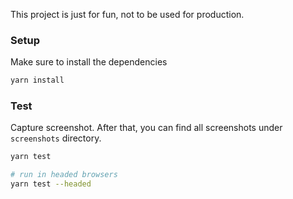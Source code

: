 This project is just for fun, not to be used for production.


### Setup

Make sure to install the dependencies

```bash
yarn install
```

### Test

Capture screenshot. After that, you can find all screenshots under `screenshots` directory.

``` bash
yarn test

# run in headed browsers
yarn test --headed
```
